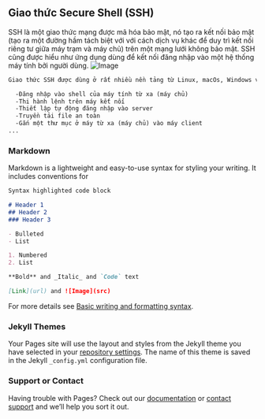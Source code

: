 ## Giao thức Secure Shell (SSH)

SSH là một giao thức mạng được mã hóa bảo mật, nó tạo ra kết nối bảo mật (tạo ra một đường hầm tách biệt với với cách dịch vụ khác để duy trì kết nối riêng tư giữa máy trạm và máy chủ) trên một mạng lưới không bảo mật. SSH cũng được hiểu như ứng dụng dùng để kết nối đăng nhập vào một hệ thống máy tính bởi người dùng.
![Image](https://raw.githubusercontent.com/xuanthulabnet/learn-ssh/master/imgs/ssh-01.png)

```markdown
Giao thức SSH được dùng ở rất nhiều nền tảng từ Linux, macOs, Windows với các mục đích như:

  -Đăng nhập vào shell của máy tính từ xa (máy chủ)
  -Thi hành lệnh trên máy kết nối
  -Thiết lập tự động đăng nhập vào server
  -Truyền tải file an toàn
  -Gắn một thư mục ở máy từ xa (máy chủ) vào máy client
...
```

### Markdown

Markdown is a lightweight and easy-to-use syntax for styling your writing. It includes conventions for

```markdown
Syntax highlighted code block

# Header 1
## Header 2
### Header 3

- Bulleted
- List

1. Numbered
2. List

**Bold** and _Italic_ and `Code` text

[Link](url) and ![Image](src)
```

For more details see [Basic writing and formatting syntax](https://docs.github.com/en/github/writing-on-github/getting-started-with-writing-and-formatting-on-github/basic-writing-and-formatting-syntax).

### Jekyll Themes

Your Pages site will use the layout and styles from the Jekyll theme you have selected in your [repository settings](https://github.com/damvanhoangbuu1/buu_devops.github.io/settings/pages). The name of this theme is saved in the Jekyll `_config.yml` configuration file.

### Support or Contact

Having trouble with Pages? Check out our [documentation](https://docs.github.com/categories/github-pages-basics/) or [contact support](https://support.github.com/contact) and we’ll help you sort it out.
